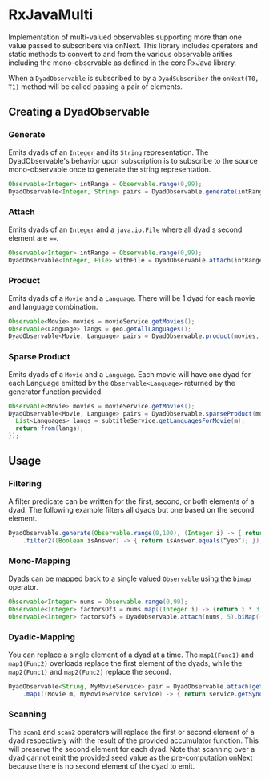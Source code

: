 # RxJavaMulti
Implementation of multi-valued observables supporting more than one value passed to 
subscribers via onNext. This library includes operators and static methods to convert to 
and from the various observable arities including the mono-observable as defined in the 
core RxJava library. 

When a `DyadObservable` is subscribed to by a `DyadSubscriber` the `onNext(T0, T1)` 
method will be called passing a pair of elements.  

## Creating a DyadObservable

### Generate
Emits dyads of an `Integer` and its `String` representation. The DyadObservable's 
behavior upon subscription is to subscribe to the source mono-observable once to 
generate the string representation. 

```java
Observable<Integer> intRange = Observable.range(0,99);
DyadObservable<Integer, String> pairs = DyadObservable.generate(intRange, (Integer i) -> {return i.toString()});
```

### Attach
Emits dyads of an `Integer` and a `java.io.File` where all dyad's second element are 
`==`.

```java
Observable<Integer> intRange = Observable.range(0,99);
DyadObservable<Integer, File> withFile = DyadObservable.attach(intRange, new File("log.txt"));
```

### Product
Emits dyads of a `Movie` and a `Language`. There will be 1 dyad for each movie and 
language combination.

```java
Observable<Movie> movies = movieService.getMovies();
Observable<Language> langs = geo.getAllLanguages();
DyadObservable<Movie, Language> pairs = DyadObservable.product(movies, langs);
```
### Sparse Product
Emits dyads of a `Movie` and a `Language`. Each movie will have one dyad for each 
Language emitted by the `Observable<Language>` returned by the generator function 
provided.

```java
Observable<Movie> movies = movieService.getMovies();
DyadObservable<Movie, Language> pairs = DyadObservable.sparseProduct(movies, (Movie m) -> { 
  List<Languages> langs = subtitleService.getLanguagesForMovie(m);
  return from(langs);
});
```

## Usage

### Filtering
A filter predicate can be written for the first, second, or both elements of a dyad. The 
following example filters all dyads but one based on the second element.

```java
DyadObservable.generate(Observable.range(0,100), (Integer i) -> { return i == 42 ? “yep” : “nope”; })
    .filter2((Boolean isAnswer) -> { return isAnswer.equals(“yep”); });
```

### Mono-Mapping
Dyads can be mapped back to a single valued `Observable` using the `bimap` operator.

```java
Observable<Integer> nums = Observable.range(0,99);
Observable<Integer> factorsOf3 = nums.map((Integer i) -> {return i * 3;});
Observable<Integer> factorsOf5 = DyadObservable.attach(nums, 5).biMap((Integer i, Integer factor) -> {return i * factor;});
```

### Dyadic-Mapping
You can replace a single element of a dyad at a time. The `map1(Func1)` and 
`map1(Func2)` overloads replace the first element of the dyads, while the `map2(Func1)` 
and `map2(Func2)` replace the second.

```java
DyadObservable<String, MyMovieService> pair = DyadObservable.attach(getAllMovies(), MyMovieService())
    .map1((Movie m, MyMovieService service) -> { return service.getSynopsis(m); });
```

### Scanning
The `scan1` and `scan2` operators will replace the first or second element of a dyad 
respectively with the result of the provided accumulator function. This will preserve 
the second element for each dyad. Note that scanning over a dyad cannot emit the 
provided seed value as the pre-computation onNext because there is no second element of 
the dyad to emit.
